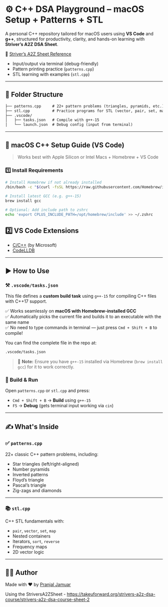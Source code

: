 # ⚙️ C++ DSA Playground – macOS Setup + Patterns + STL

A personal C++ repository tailored for macOS users using **VS Code** and **g++**, structured for productivity, clarity, and hands-on learning with **Striver’s A2Z DSA Sheet**.

🔗 [Striver’s A2Z Sheet Reference](https://takeuforward.org/strivers-a2z-dsa-course/strivers-a2z-dsa-course-sheet-2)
- Input/output via terminal (debug-friendly)
- Pattern printing practice (`patterns.cpp`)
- STL learning with examples (`stl.cpp`)

---

## 📁 Folder Structure
```txt
├── patterns.cpp     # 22+ pattern problems (triangles, pyramids, etc.)
├── stl.cpp          # Practice programs for STL (vector, pair, set, map, etc.)
├── .vscode/
│   ├── tasks.json   # Compile with g++-15
│   └── launch.json  # Debug config (input from terminal)

```

---

## 🍎 macOS C++ Setup Guide (VS Code)

> Works best with Apple Silicon or Intel Macs + Homebrew + VS Code

### 1️⃣ Install Requirements

```bash
# Install Homebrew if not already installed
/bin/bash -c "$(curl -fsSL https://raw.githubusercontent.com/Homebrew/install/HEAD/install.sh)"

# Install latest GCC (e.g. g++-15)
brew install gcc

# Optional: Add include path to zshrc
echo 'export CPLUS_INCLUDE_PATH=/opt/homebrew/include' >> ~/.zshrc
```
## 2️⃣ VS Code Extensions

- [C/C++](https://marketplace.visualstudio.com/items?itemName=ms-vscode.cpptools) (by Microsoft)  
- [CodeLLDB](https://marketplace.visualstudio.com/items?itemName=vadimcn.vscode-lldb)

---

## ▶️ How to Use

### ⚒️ `.vscode/tasks.json`

This file defines a **custom build task** using `g++-15` for compiling C++ files with C++17 support.

✅ Works seamlessly on **macOS with Homebrew-installed GCC**  
✅ Automatically picks the current file and builds it to an executable with the same name  
✅ No need to type commands in terminal — just press `Cmd + Shift + B` to compile!

You can find the complete file in the repo at:

```txt
.vscode/tasks.json
```


> 📌 **Note:** Ensure you have `g++-15` installed via Homebrew (`brew install gcc`) for it to work correctly.


### 🧱 Build & Run

Open `patterns.cpp` or `stl.cpp` and press:

- `Cmd + Shift + B` → **Build** using `g++-15`
- `F5` → **Debug** (gets terminal input working via `cin`)

---

## ✍️ What's Inside

### ✅ `patterns.cpp`

22+ classic C++ pattern problems, including:

- Star triangles (left/right-aligned)
- Number pyramids
- Inverted patterns
- Floyd’s triangle
- Pascal’s triangle
- Zig-zags and diamonds

---

### 📚 `stl.cpp`

C++ STL fundamentals with:

- `pair`, `vector`, `set`, `map`
- Nested containers
- Iterators, `sort`, `reverse`
- Frequency maps
- 2D vector logic

---

## 👨‍💻 Author

Made with ❤️ by [Pranjal Jamuar](https://github.com/Pranjal-Jamuar)  
<!-- This repo is part of my **75-day DSA + Frontend prep journey** -->


Using the StriversA2ZSheet - https://takeuforward.org/strivers-a2z-dsa-course/strivers-a2z-dsa-course-sheet-2
